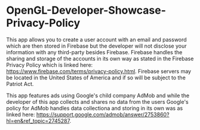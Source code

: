# OpenGL-Developer-Showcase-Privacy-Policy

This app allows you to create a user account with an email and password which are then stored in Firebase but the developer will not disclose your information with any third-party besides Firebase. Firebase handles the sharing and storage of the accounts in its own way as stated in the Firebase Privacy Policy which is linked here: https://www.firebase.com/terms/privacy-policy.html. Firebase servers may be located in the United States of America and if so will be subject to the Patriot Act.

This app features ads using Google's child company AdMob and while the developer of this app collects and shares no data from the users Google's policy for AdMob handles data collectiona and storing in its own was as linked here: https://support.google.com/admob/answer/2753860?hl=en&ref_topic=2745287.
